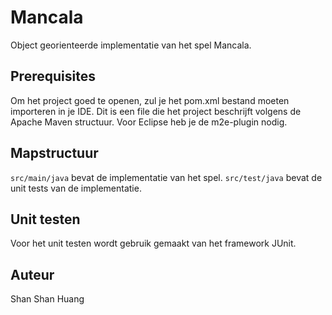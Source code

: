 Mancala
=======

Object georienteerde implementatie van het spel Mancala.

Prerequisites
------------
Om het project goed te openen, zul je het pom.xml bestand moeten importeren in je IDE. Dit is een file die het project beschrijft volgens de Apache Maven structuur. Voor Eclipse heb je de m2e-plugin nodig.


Mapstructuur
------------
`src/main/java` bevat de implementatie van het spel.
`src/test/java` bevat de unit tests van de implementatie.


Unit testen
-----------
Voor het unit testen wordt gebruik gemaakt van het framework JUnit.


Auteur
-----------
Shan Shan Huang
